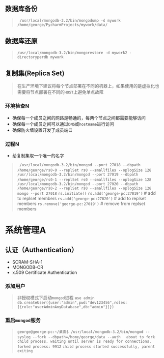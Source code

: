 ## 数据库备份
 
> ` /usr/local/mongodb-3.2/bin/mongodump -d mywork  /home/george/PycharmProjects/mywork/data/`
 
 ## 数据库还原
 
> `/usr/local/mongodb-3.2/bin/mongorestore -d mywork2 -directoryperdb mywork`

## 复制集(Replica Set)

> 在生产环境下建议将每个节点部署在不同的机器上，如果使用的是虚拟化也需要将节点部署在不同的`HOST`上避免单点故障

### 环境检查N

- 确保每一个成员之间的网路是畅通的，每两个节点之间都需要能够访问
- 确保每一个成员之间可以通过`DNS`或`hostname`进行访问
- 确保防火墙设置开发了成员端口

### 过程N
- 给复制集取一个唯一的名字
> ` /usr/local/mongodb-3.2/bin/mongod --port 27018 --dbpath /home/george/rs0-0 --replSet rs0 --smallfiles --oplogSize 128`
> ` /usr/local/mongodb-3.2/bin/mongod --port 27019 --dbpath /home/george/rs0-1 --replSet rs0 --smallfiles --oplogSize 128`
> ` /usr/local/mongodb-3.2/bin/mongod --port 27020 --dbpath /home/george/rs0-2 --replSet rs0 --smallfiles --oplogSize 128`
> `mongo --port 27018`
> `rs.initiate()`
> `rs.add('george-pc:27019')` # add to replset members
> `rs.add('george-pc:27020')` # add to replset members
> `rs.remove('george-pc:27019')` # remove from replset members

# 系统管理A

## 认证（Authentication）

- SCRAM-SHA-1
-  MONGODB-CR
- x.509 Certificate Authentication

### 添加用户
> 非授权模式下启动`mongod`进程
> `use admin`　　　
> `db.createUser({user:"admin",pwd:"dev123456",roles:[{role:"userAdminAnyDatabase",db:"admin"}]})`

### 重启`mongod`服务
> `george@george-pc:~/桌面$ /usr/local/mongodb-3.2/bin/mongod --syslog --fork --dbpath=/home/george/data --auth  `
> `about to fork child process, waiting until server is ready for connections.`  
> `forked process: 9912`
> `child process started successfully, parent exiting`

>  


